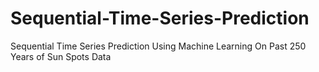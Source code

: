 # Sequential-Time-Series-Prediction
Sequential Time Series Prediction Using Machine Learning On  Past 250 Years of Sun Spots Data
